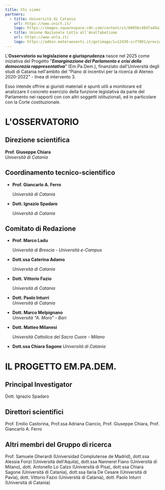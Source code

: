 ```yaml
---
title: Chi siamo
partners:
  - title: Università di Catania
    url: https://www.unict.it/
    logo: https://images.squarespace-cdn.com/content/v1/60056c48dfad4a3649200fc0/1611077270135-4EXXT2EB9JJS30OW6ERW/unict-logo.png?format=750w
  - title: Unione Nazionale Lotta all'Analfabetismo
    url: https://www.unla.it/
    logo: https://admin.materaevents.it/getimage/i=12430-c=77801/preview.jpg
---
```

L'**Osservatorio su legislazione e giurisprudenza** nasce  nel 2025 come iniziativa del Progetto "***Emarginazione del Parlamento e crisi della democrazia rappresentativa***" (Em.Pa.Dem.), finanziato dall'Università degli studi di Catania  nell'ambito del “Piano di incentivi per la ricerca di Ateneo 2020-2022”  - linea di intervento 3.

Esso  intende offrire ai giuristi materiali e spunti utili a monitorare ed analizzare  il concreto esercizio della funzione legislativa da parte del Parlamento nei rapporti con con altri soggetti istituzionali, ed in particolare con la Corte costituzionale.

# **L'OSSERVATORIO**

## Direzione scientifica

**Prof. Giuseppe Chiara**\
*Università di Catania*

## Coordinamento tecnico-scientifico

* **Prof. Giancarlo A. Ferro**

  *Università di Catania*
* **Dott. Ignazio Spadaro** 

  *Università di Catania*

## Comitato di Redazione

* **Prof. Marco Ladu**

  *Università di Brescia - Università e-Campus*
* **Dott.ssa Caterina Adamo**

  *Università di Catania*
* **Dott. Vittorio Fazio**

  *Università di Catania*
* **Dott. Paolo Inturri**\
  *Università di Catania*
* **Dott. Marco Melpignano**\
  *Università "A. Moro" - Bari*
* **Dott. Matteo Milanesi**

  *Università Cattolica del Sacro Cuore - Milano*
* **Dott.ssa Chiara Sagone**
  *Università di Catania*

# **IL PROGETTO EM.PA.DEM.**

## Principal Investigator

Dott. Ignazio Spadaro 

## Direttori scientifici

Prof. Emilio Castorina, Prof.ssa Adriana Ciancio, Prof. Giuseppe Chiara, Prof. Giancarlo A. Ferro

## Altri membri del Gruppo di ricerca

Prof. Samuele Gherardi (Universidad Complutense de Madrid), dott.ssa Alessia Fonzi (Università dell'Aquila), dott.ssa Nannerel Fiano (Università di Milano), dott. Antonello Lo Calzo (Università di Pisa), dott.ssa Chiara Sagone (Università di Catania), dott.ssa Ilaria De Cesare (Università di Pavia), dott. Vittorio Fazio (Università di Catania), dott. Paolo Inturri (Università di Catania)
